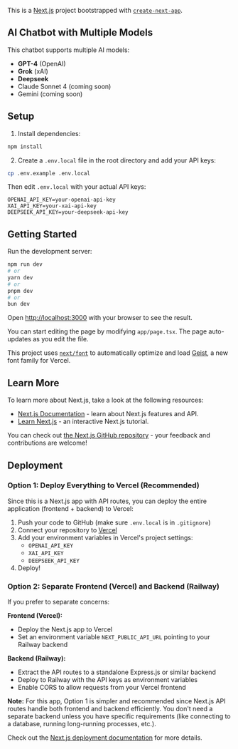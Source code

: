 This is a [Next.js](https://nextjs.org) project bootstrapped with [`create-next-app`](https://nextjs.org/docs/app/api-reference/cli/create-next-app).

## AI Chatbot with Multiple Models

This chatbot supports multiple AI models:
- **GPT-4** (OpenAI)
- **Grok** (xAI)
- **Deepseek**
- Claude Sonnet 4 (coming soon)
- Gemini (coming soon)

## Setup

1. Install dependencies:
```bash
npm install
```

2. Create a `.env.local` file in the root directory and add your API keys:
```bash
cp .env.example .env.local
```

Then edit `.env.local` with your actual API keys:
```
OPENAI_API_KEY=your-openai-api-key
XAI_API_KEY=your-xai-api-key
DEEPSEEK_API_KEY=your-deepseek-api-key
```

## Getting Started

Run the development server:

```bash
npm run dev
# or
yarn dev
# or
pnpm dev
# or
bun dev
```

Open [http://localhost:3000](http://localhost:3000) with your browser to see the result.

You can start editing the page by modifying `app/page.tsx`. The page auto-updates as you edit the file.

This project uses [`next/font`](https://nextjs.org/docs/app/building-your-application/optimizing/fonts) to automatically optimize and load [Geist](https://vercel.com/font), a new font family for Vercel.

## Learn More

To learn more about Next.js, take a look at the following resources:

- [Next.js Documentation](https://nextjs.org/docs) - learn about Next.js features and API.
- [Learn Next.js](https://nextjs.org/learn) - an interactive Next.js tutorial.

You can check out [the Next.js GitHub repository](https://github.com/vercel/next.js) - your feedback and contributions are welcome!

## Deployment

### Option 1: Deploy Everything to Vercel (Recommended)

Since this is a Next.js app with API routes, you can deploy the entire application (frontend + backend) to Vercel:

1. Push your code to GitHub (make sure `.env.local` is in `.gitignore`)
2. Connect your repository to [Vercel](https://vercel.com)
3. Add your environment variables in Vercel's project settings:
   - `OPENAI_API_KEY`
   - `XAI_API_KEY`
   - `DEEPSEEK_API_KEY`
4. Deploy!

### Option 2: Separate Frontend (Vercel) and Backend (Railway)

If you prefer to separate concerns:

**Frontend (Vercel):**
- Deploy the Next.js app to Vercel
- Set an environment variable `NEXT_PUBLIC_API_URL` pointing to your Railway backend

**Backend (Railway):**
- Extract the API routes to a standalone Express.js or similar backend
- Deploy to Railway with the API keys as environment variables
- Enable CORS to allow requests from your Vercel frontend

**Note:** For this app, Option 1 is simpler and recommended since Next.js API routes handle both frontend and backend efficiently. You don't need a separate backend unless you have specific requirements (like connecting to a database, running long-running processes, etc.).

Check out the [Next.js deployment documentation](https://nextjs.org/docs/app/building-your-application/deploying) for more details.

